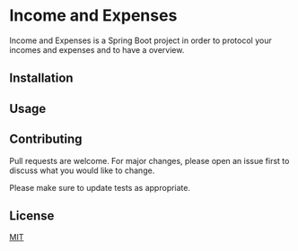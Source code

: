 # Income and Expenses

Income and Expenses is a Spring Boot project in order to protocol your incomes and expenses and to have a overview.

## Installation



## Usage


## Contributing
Pull requests are welcome. For major changes, please open an issue first to discuss what you would like to change.

Please make sure to update tests as appropriate.

## License
[MIT](https://choosealicense.com/licenses/mit/)